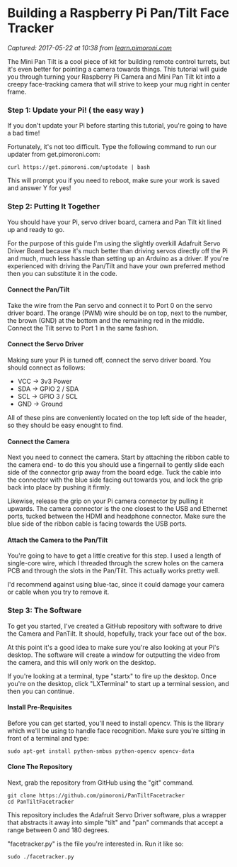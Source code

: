 # Building a Raspberry Pi Pan/Tilt Face Tracker

_Captured: 2017-05-22 at 10:38 from [learn.pimoroni.com](https://learn.pimoroni.com/tutorial/electromechanical/building-a-pan-tilt-face-tracker)_

The Mini Pan Tilt is a cool piece of kit for building remote control turrets, but it's even better for pointing a camera towards things. This tutorial will guide you through turning your Raspberry Pi Camera and Mini Pan Tilt kit into a creepy face-tracking camera that will strive to keep your mug right in center frame.

### Step 1: Update your Pi! ( the easy way )

If you don't update your Pi before starting this tutorial, you're going to have a bad time!

Fortunately, it's not too difficult. Type the following command to run our updater from get.pimoroni.com:
    
    
    curl https://get.pimoroni.com/uptodate | bash
    

This will prompt you if you need to reboot, make sure your work is saved and answer Y for yes!

### Step 2: Putting It Together

You should have your Pi, servo driver board, camera and Pan Tilt kit lined up and ready to go.

For the purpose of this guide I'm using the slightly overkill Adafruit Servo Driver Board because it's much better than driving servos directly off the Pi and much, much less hassle than setting up an Arduino as a driver. If you're experienced with driving the Pan/Tilt and have your own preferred method then you can substitute it in the code.

#### Connect the Pan/Tilt

Take the wire from the Pan servo and connect it to Port 0 on the servo driver board. The orange (PWM) wire should be on top, next to the number, the brown (GND) at the bottom and the remaining red in the middle. Connect the Tilt servo to Port 1 in the same fashion.

#### Connect the Servo Driver

Making sure your Pi is turned off, connect the servo driver board. You should connect as follows:

  * VCC -> 3v3 Power
  * SDA -> GPIO 2 / SDA
  * SCL -> GPIO 3 / SCL
  * GND -> Ground

All of these pins are conveniently located on the top left side of the header, so they should be easy enought to find.

#### Connect the Camera

Next you need to connect the camera. Start by attaching the ribbon cable to the camera end- to do this you should use a fingernail to gently slide each side of the connector grip away from the board edge. Tuck the cable into the connector with the blue side facing out towards you, and lock the grip back into place by pushing it firmly.

Likewise, release the grip on your Pi camera connector by pulling it upwards. The camera connector is the one closest to the USB and Ethernet ports, tucked between the HDMI and headphone connector. Make sure the blue side of the ribbon cable is facing towards the USB ports.

#### Attach the Camera to the Pan/Tilt

You're going to have to get a little creative for this step. I used a length of single-core wire, which I threaded through the screw holes on the camera PCB and through the slots in the Pan/Tilt. This actually works pretty well.

I'd recommend against using blue-tac, since it could damage your camera or cable when you try to remove it.

### Step 3: The Software

To get you started, I've created a GitHub repository with software to drive the Camera and PanTilt. It should, hopefully, track your face out of the box.

At this point it's a good idea to make sure you're also looking at your Pi's desktop. The software will create a window for outputting the video from the camera, and this will only work on the desktop.

If you're looking at a terminal, type "startx" to fire up the desktop. Once you're on the desktop, click "LXTerminal" to start up a terminal session, and then you can continue.

#### Install Pre-Requisites

Before you can get started, you'll need to install opencv. This is the library which we'll be using to handle face recognition. Make sure you're sitting in front of a terminal and type:
    
    
    sudo apt-get install python-smbus python-opencv opencv-data
    

#### Clone The Repository

Next, grab the repository from GitHub using the "git" command.
    
    
    git clone https://github.com/pimoroni/PanTiltFacetracker
    cd PanTiltFacetracker
    

This repository includes the Adafruit Servo Driver software, plus a wrapper that abstracts it away into simple "tilt" and "pan" commands that accept a range between 0 and 180 degrees.

"facetracker.py" is the file you're interested in. Run it like so:
    
    
    sudo ./facetracker.py
    
